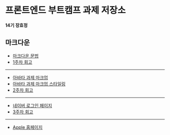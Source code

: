 # 프론트엔드 부트캠프 과제 저장소

**14기 장효정**

## 마크다운

- [마크다운 문법](./src/md/markdown.md)
- [1주차 회고](./src/md/week1-retrospect.md)

---

- [아바타 과제 마크업](./src/avatars/avatars.html)
- [아바타 과제 마크업 스타일링](./src/avatars/styles/avatars.css)
- [2주차 회고](./src/md/week2-retrospect.md)

---

- [네이버 로그인 페이지](./src/login/login.html)
- [3주차 회고](./src/md/week3-retrospect.md)

---

- [Apple 홈페이지]()
